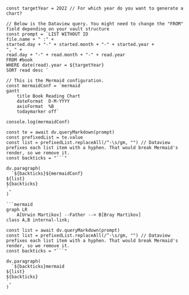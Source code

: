 
```dataviewjs

const targetYear = 2022 // For which year do you want to generate a chart?

// Below is the Dataview query. You might need to change the "FROM" field depending on your vault structure
const prompt = `LIST WITHOUT ID 
file.name + " :" + 
started.day + "-" + started.month + "-" + started.year +
", " + 
read.day + "-" + read.month + "-" + read.year
FROM #book
WHERE date(read).year = ${targetYear}
SORT read desc `

// This is the Mermaid configuration.
const mermaidConf = `mermaid
gantt
    title Book Reading Chart
    dateFormat  D-M-YYYY
    axisFormat  %B
    todaymarker off`

console.log(mermaidConf)

const te = await dv.queryMarkdown(prompt)
const prefixedList = te.value
const list = prefixedList.replaceAll(/^-\s/gm, "") // Dataview prefixes each list item with a hyphen. That would break Mermaid's render, so we remove it.
const backticks = "```"

dv.paragraph(
  `${backticks}${mermaidConf}
${list}
${backticks} 
`,
)

```

```
```mermaid
graph LR
    A[Urwin Martikov] --Father --> B[Bray Martikov]
class A,B internal-link;
```

```dataviewjs
const list = await dv.queryMarkdown(prompt)
const list = prefixedList.replaceAll(/^-\s/gm, "") // Dataview prefixes each list item with a hyphen. That would break Mermaid's render, so we remove it.
const backticks = "```"

dv.paragraph(
  `${backticks}mermaid
${list}
${backticks} 
`,
)
```